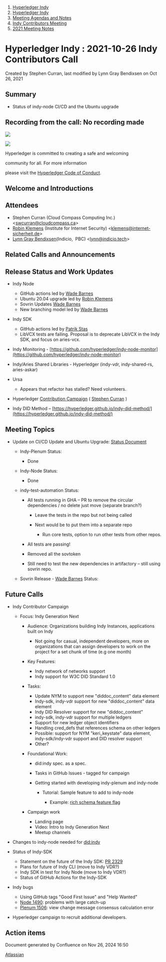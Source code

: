1. [Hyperledger Indy](index.html)
2. [Hyperledger Indy](Hyperledger-Indy_19464194.html)
3. [Meeting Agendas and Notes](Meeting-Agendas-and-Notes_19464715.html)
4. [Indy Contributors Meeting](Indy-Contributors-Meeting_19464913.html)
5. [2021 Meeting Notes](2021-Meeting-Notes_19465630.html)

# Hyperledger Indy : 2021-10-26 Indy Contributors Call

Created by Stephen Curran, last modified by Lynn Gray Bendixsen on Oct 26, 2021

## Summary

- Status of indy-node CI/CD and the Ubuntu upgrade

## Recording from the call: No recording made

![](https://wiki.hyperledger.org/download/attachments/29034696/Antitrustnotice.png?version=1&modificationDate=1581695654000&api=v2)

![](https://wiki.hyperledger.org/download/attachments/2392771/welcome.png?version=2&modificationDate=1572450107000&api=v2)

Hyperledger is committed to creating a safe and welcoming

community for all. For more information

please visit the [Hyperledger Code of Conduct](https://lf-hyperledger.atlassian.net/wiki/spaces/HYP/pages/19595281/Hyperledger+Code+of+Conduct).

## Welcome and Introductions

## Attendees

- Stephen Curran (Cloud Compass Computing Inc.) &lt;swcurran@cloudcompass.ca&gt;
- [Robin Klemens](https://lf-hyperledger.atlassian.net/wiki/people/5b068694a595df5d0a165a66?ref=confluence) (Institute for Internet Security) &lt;[klemens@internet-sicherheit.de](mailto:klemens@internet-sicherheit.de)&gt;
- [Lynn Gray Bendixsen](https://lf-hyperledger.atlassian.net/wiki/people/618ec0fbe1b3e0006978ab61?ref=confluence)(Indicio,  PBC) &lt;lynn@indicio.tech&gt;

## Related Calls and Announcements

## Release Status and Work Updates

- Indy Node
  
  - GitHub actions led by [Wade Barnes](https://lf-hyperledger.atlassian.net/wiki/people/70121:166ee094-a2f2-44b4-adee-5c3da3741ff8?ref=confluence)
  - Ubuntu 20.04 upgrade led by [Robin Klemens](https://lf-hyperledger.atlassian.net/wiki/people/5b068694a595df5d0a165a66?ref=confluence)
  - Sovrin Updates [Wade Barnes](https://lf-hyperledger.atlassian.net/wiki/people/70121:166ee094-a2f2-44b4-adee-5c3da3741ff8?ref=confluence)
  - New branching model led by [Wade Barnes](https://lf-hyperledger.atlassian.net/wiki/people/70121:166ee094-a2f2-44b4-adee-5c3da3741ff8?ref=confluence)
- Indy SDK
  
  - GitHub actions led by [Patrik Stas](https://lf-hyperledger.atlassian.net/wiki/people/557058:fb121afb-e6f9-4acf-beb7-91d5f2d988b7?ref=confluence)
  - LibVCX tests are failing. Proposal is to deprecate LibVCX in the Indy SDK, and focus on aries-vcx.
- Indy Monitoring - [https://github.com/hyperledger/indy-node-monitor](https://github.com/hyperledger/indy-node-monitor)
- Indy/Aries Shared Libraries - Hyperledger (indy-vdr, indy-shared-rs, aries-askar)
- Ursa
  
  - Appears that refactor has stalled? Need volunteers.
- Hyperledger [Contribution Campaign](https://lf-hyperledger.atlassian.net/wiki/spaces/DR/pages/17170443/Contribution+Campaigns) ( [Stephen Curran](https://lf-hyperledger.atlassian.net/wiki/people/557058:d676f135-ecd6-465b-b7eb-f87976bf4569?ref=confluence) )
- Indy DID Method – [https://hyperledger.github.io/indy-did-method/](https://hyperledger.github.io/indy-did-method/)

## Meeting Topics

- Update on CI/CD Update and Ubuntu Upgrade: [Status Document](https://docs.google.com/document/d/1oBZSm-Ot8cu0Qcod3nhAzI3veEHIy4kJLBVnpO_nbiM/edit?usp=sharing)
  
  - Indy-Plenum Status: 
    
    - Done
  - Indy-Node Status:
    
    - Done
  - indy-test-automation Status:
    
    - All tests running in GHA – PR to remove the circular dependencies / no delete just move (separate branch?)
      
      - Leave the tests in the repo but not being called
      - Next would be to put them into a separate repo
        
        - Run core tests, option to run other tests from other repos.
    - All tests are passing!
    - Removed all the sovtoken
    - Still need to test the new dependencies in artifactory – still using sovrin repo.
  - Sovrin Release - [Wade Barnes](https://lf-hyperledger.atlassian.net/wiki/people/70121:166ee094-a2f2-44b4-adee-5c3da3741ff8?ref=confluence) Status:

## Future Calls

- Indy Contributor Campaign
  
  - Focus: Indy Generation Next
    
    - Audience: Organizations building Indy Instances, applications built on Indy
      
      - Not going for casual, independent developers, more on organizations that can assign developers to work on the project for a set chunk of time (e.g one month)
    - Key Features:
      
      - Indy network of networks support
      - Indy support for W3C DID Standard 1.0
    - Tasks:
      
      - Update NYM to support new "diddoc\_content" data element
      - Indy-sdk, indy-vdr support for new "diddoc\_content" data element
      - Indy DID Resolver support for new "diddoc\_content"
      - indy-sdk, indy-vdr support for multiple ledgers
      - Support for new ledger object identifiers
      - Handling cred\_defs that references schema on other ledgers
      - Possible: support for NYM "keri\_keystate" data element, indy-sdk/indy-vdr support and DID resolver support
      - Other?
    - Foundational Work:
      
      - did:indy spec. as a spec.
      - Tasks in GitHub Issues - tagged for campaign
      - Getting started with developing indy-plenum and indy-node
        
        - Tutorial: Sample feature to add to indy-node
          
          - Example: [rich schema feature flag](https://github.com/hyperledger/indy-node/pull/1633)
    - Campaign work
      
      - Landing page
      - Video: Intro to Indy Generation Next
      - Meetup channels

<!--THE END-->

- Changes to indy-node needed for [did:indy](https://lf-hyperledger.atlassian.net/wiki/display/indy/Indy+DID+Method+Specification)
- Status of Indy-SDK
  
  - Statement on the future of the Indy SDK: [PR 2329](https://github.com/hyperledger/indy-sdk/pull/2329)
  - Plans for future of Indy CLI (move to Indy VDR?)
  - Indy SDK in test for Indy Node (move to Indy VDR?)
  - Status of GitHub Actions for the Indy-SDK
- Indy bugs
  
  - Using GitHub tags "Good First Issue" and "Help Wanted"
  - [Node 1490](https://github.com/hyperledger/indy-plenum/issues/1490): problems with large catch-up
  - [Plenum 1506](https://github.com/hyperledger/indy-plenum/issues/1506): view change message consensus calculation error
- Hyperledger campaign to recruit additional developers.

## Action items

Document generated by Confluence on Nov 26, 2024 16:50

[Atlassian](http://www.atlassian.com/)
